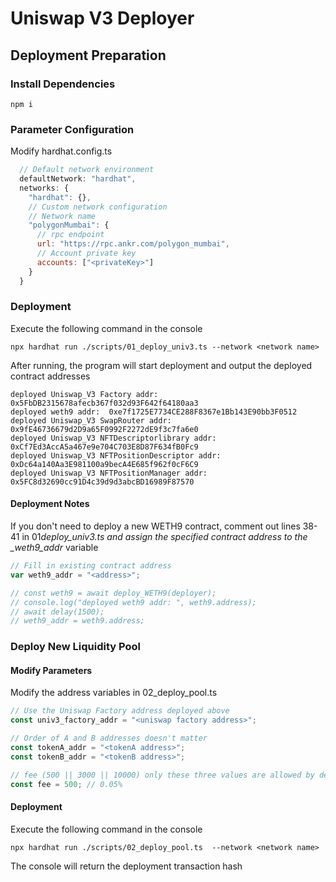 # Uniswap V3 Deployer

## Deployment Preparation

### Install Dependencies

```shell
npm i
```

### Parameter Configuration

Modify hardhat.config.ts

```javascript
  // Default network environment
  defaultNetwork: "hardhat",
  networks: {
    "hardhat": {},
    // Custom network configuration
    // Network name
    "polygonMumbai": {
      // rpc endpoint
      url: "https://rpc.ankr.com/polygon_mumbai",
      // Account private key
      accounts: ["<privateKey>"]
    }
  }
```

### Deployment

Execute the following command in the console

```shell
npx hardhat run ./scripts/01_deploy_univ3.ts --network <network name>
```

After running, the program will start deployment and output the deployed contract addresses

```shell
deployed Uniswap_V3 Factory addr:  0x5FbDB2315678afecb367f032d93F642f64180aa3
deployed weth9 addr:  0xe7f1725E7734CE288F8367e1Bb143E90bb3F0512
deployed Uniswap_V3 SwapRouter addr:  0x9fE46736679d2D9a65F0992F2272dE9f3c7fa6e0
deployed Uniswap_V3 NFTDescriptorlibrary addr:  0xCf7Ed3AccA5a467e9e704C703E8D87F634fB0Fc9
deployed Uniswap_V3 NFTPositionDescriptor addr:  0xDc64a140Aa3E981100a9becA4E685f962f0cF6C9
deployed Uniswap_V3 NFTPositionManager addr:  0x5FC8d32690cc91D4c39d9d3abcBD16989F87570
```

#### Deployment Notes

If you don't need to deploy a new WETH9 contract, comment out lines 38-41 in 01*deploy_univ3.ts and assign the specified contract address to the \_weth9_addr* variable

```typescript
// Fill in existing contract address
var weth9_addr = "<address>";

// const weth9 = await deploy_WETH9(deployer);
// console.log("deployed weth9 addr: ", weth9.address);
// await delay(1500);
// weth9_addr = weth9.address;
```

### Deploy New Liquidity Pool

#### Modify Parameters

Modify the address variables in 02_deploy_pool.ts

```typescript
// Use the Uniswap Factory address deployed above
const univ3_factory_addr = "<uniswap factory address>";

// Order of A and B addresses doesn't matter
const tokenA_addr = "<tokenA address>";
const tokenB_addr = "<tokenB address>";

// fee (500 || 3000 || 10000) only these three values are allowed by default. More fee tiers can be added later through contract interface or by modifying source code
const fee = 500; // 0.05%
```

#### Deployment

Execute the following command in the console

```shell
npx hardhat run ./scripts/02_deploy_pool.ts  --network <network name>
```

The console will return the deployment transaction hash
